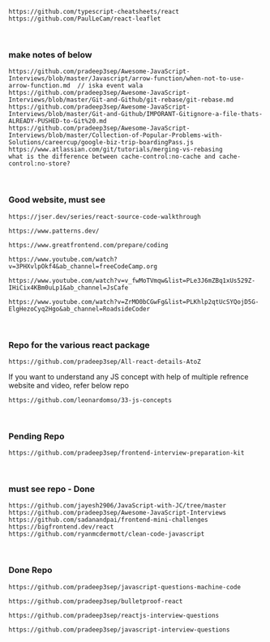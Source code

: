 

```
https://github.com/typescript-cheatsheets/react
https://github.com/PaulLeCam/react-leaflet
```

<br>



### make notes of below
```
https://github.com/pradeep3sep/Awesome-JavaScript-Interviews/blob/master/Javascript/arrow-function/when-not-to-use-arrow-function.md  // iska event wala
https://github.com/pradeep3sep/Awesome-JavaScript-Interviews/blob/master/Git-and-Github/git-rebase/git-rebase.md
https://github.com/pradeep3sep/Awesome-JavaScript-Interviews/blob/master/Git-and-Github/IMPORANT-Gitignore-a-file-thats-ALREADY-PUSHED-to-Git%20.md
https://github.com/pradeep3sep/Awesome-JavaScript-Interviews/blob/master/Collection-of-Popular-Problems-with-Solutions/careercup/google-biz-trip-boardingPass.js
https://www.atlassian.com/git/tutorials/merging-vs-rebasing
what is the difference between cache-control:no-cache and cache-control:no-store?
```

<br>



### Good website, must see
```
https://jser.dev/series/react-source-code-walkthrough
```

```
https://www.patterns.dev/
```

```
https://www.greatfrontend.com/prepare/coding
```

```
https://www.youtube.com/watch?v=3PHXvlpOkf4&ab_channel=freeCodeCamp.org
```

```
https://www.youtube.com/watch?v=v_fwMoTVmqw&list=PLe3J6mZBq1xUs529Z-IHiCix4KBm0uLp1&ab_channel=JsCafe
```

```
https://www.youtube.com/watch?v=ZrMO0bCGwFg&list=PLKhlp2qtUcSYQojD5G-ElgHezoCyq2Hgo&ab_channel=RoadsideCoder
```

<br>

### Repo for the various react package
```
https://github.com/pradeep3sep/All-react-details-AtoZ
```

If you want to understand any JS concept with help of multiple refrence website and video, refer below repo
```
https://github.com/leonardomso/33-js-concepts
```

<br>


### Pending Repo

```
https://github.com/pradeep3sep/frontend-interview-preparation-kit
```

<br>


### must see repo - Done
```
https://github.com/jayesh2906/JavaScript-with-JC/tree/master
https://github.com/pradeep3sep/Awesome-JavaScript-Interviews
https://github.com/sadanandpai/frontend-mini-challenges
https://bigfrontend.dev/react
https://github.com/ryanmcdermott/clean-code-javascript
```


<br>


### Done Repo
```
https://github.com/pradeep3sep/javascript-questions-machine-code
```
```
https://github.com/pradeep3sep/bulletproof-react
```
```
https://github.com/pradeep3sep/reactjs-interview-questions
```

```
https://github.com/pradeep3sep/javascript-interview-questions
```
